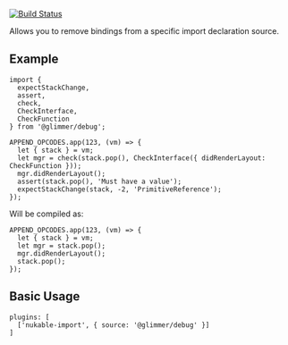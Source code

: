 [![Build Status](https://travis-ci.org/chadhietala/babel-plugin-nukable-import.svg?branch=master)](https://travis-ci.org/chadhietala/babel-plugin-nukable-import)

Allows you to remove bindings from a specific import declaration source.

## Example

```
import {
  expectStackChange,
  assert,
  check,
  CheckInterface,
  CheckFunction
} from '@glimmer/debug';

APPEND_OPCODES.app(123, (vm) => {
  let { stack } = vm;
  let mgr = check(stack.pop(), CheckInterface({ didRenderLayout: CheckFunction }));
  mgr.didRenderLayout();
  assert(stack.pop(), 'Must have a value');
  expectStackChange(stack, -2, 'PrimitiveReference');
});
```

Will be compiled as:

```
APPEND_OPCODES.app(123, (vm) => {
  let { stack } = vm;
  let mgr = stack.pop();
  mgr.didRenderLayout();
  stack.pop();
});
```

## Basic Usage

```
plugins: [
  ['nukable-import', { source: '@glimmer/debug' }]
]
```
